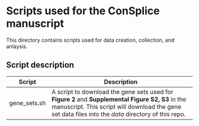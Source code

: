 # Scripts used for the ConSplice manuscript

This directory contains scripts used for data creation, collection, and anlaysis. 

## Script description

| Script | Description |
| ------ | ----------- |
| gene_sets.sh | A script to download the gene sets used for **Figure 2** and **Supplemental Figure S2, S3** in the manuscript. This script will download the gene set data files into the *data* directory of this repo. | 



